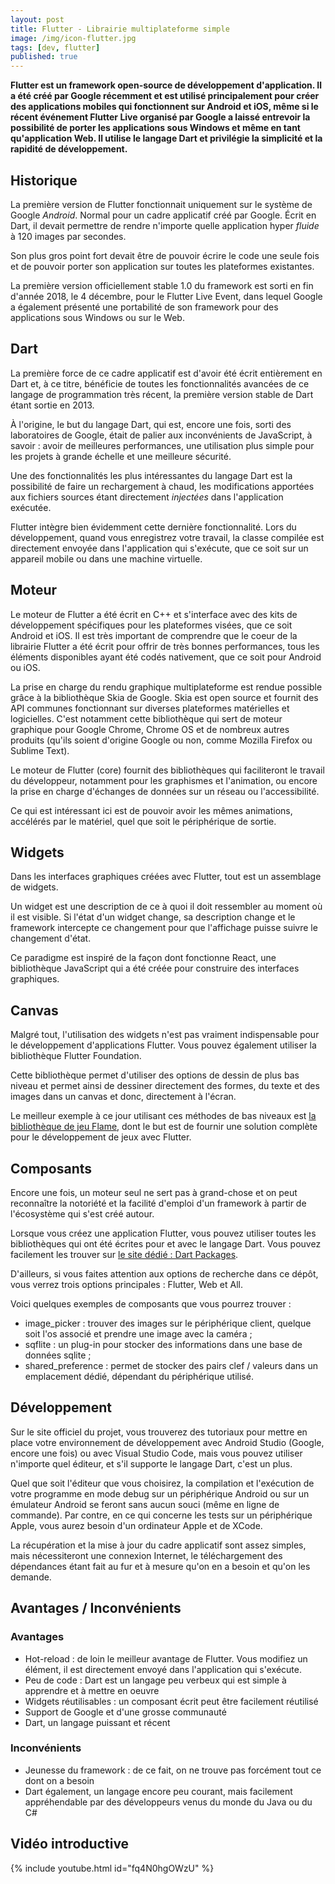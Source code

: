 ```yaml
---
layout: post
title: Flutter - Librairie multiplateforme simple
image: /img/icon-flutter.jpg
tags: [dev, flutter]
published: true
---
```

**Flutter est un framework open-source de développement d'application. Il a été créé par Google récemment et est utilisé principalement pour créer des applications mobiles qui fonctionnent sur Android et iOS, même si le récent événement Flutter Live organisé par Google a laissé entrevoir la possibilité de porter les applications sous Windows et même en tant qu'application Web. Il utilise le langage Dart et privilégie la simplicité et la rapidité de développement.**

## Historique

La première version de Flutter fonctionnait uniquement sur le système de Google *Android*. Normal pour un cadre applicatif créé par Google. Écrit en Dart, il devait permettre de rendre n'importe quelle application hyper *fluide* à 120 images par secondes.

Son plus gros point fort devait être de pouvoir écrire le code une seule fois et de pouvoir porter son application sur toutes les plateformes existantes.

La première version officiellement stable 1.0 du framework est sorti en fin d'année 2018, le 4 décembre, pour le Flutter Live Event, dans lequel Google a également présenté une portabilité de son framework pour des applications sous Windows ou sur le Web.

## Dart

La première force de ce cadre applicatif est d'avoir été écrit entièrement en Dart et, à ce titre, bénéficie de toutes les fonctionnalités avancées de ce langage de programmation très récent, la première version stable de Dart étant sortie en 2013.

À l'origine, le but du langage Dart, qui est, encore une fois, sorti des laboratoires de Google, était de palier aux inconvénients de JavaScript, à savoir : avoir de meilleures performances, une utilisation plus simple pour les projets à grande échelle et une meilleure sécurité.

Une des fonctionnalités les plus intéressantes du langage Dart est la possibilité de faire un rechargement à chaud, les modifications apportées aux fichiers sources étant directement *injectées* dans l'application exécutée.

Flutter intègre bien évidemment cette dernière fonctionnalité. Lors du développement, quand vous enregistrez votre travail, la classe compilée est directement envoyée dans l'application qui s'exécute, que ce soit sur un appareil mobile ou dans une machine virtuelle.

## Moteur

Le moteur de Flutter a été écrit en C++ et s'interface avec des kits de développement spécifiques pour les plateformes visées, que ce soit Android et iOS. Il est très important de comprendre que le coeur de la librairie Flutter a été écrit pour offrir de très bonnes performances, tous les éléments disponibles ayant été codés nativement, que ce soit pour Android ou iOS.

La prise en charge du rendu graphique multiplateforme est rendue possible grâce à la bibliothèque Skia de Google. Skia est open source et fournit des API communes fonctionnant sur diverses plateformes matérielles et logicielles. C'est notamment cette bibliothèque qui sert de moteur graphique pour Google Chrome, Chrome OS et de nombreux autres produits (qu'ils soient d'origine Google ou non, comme Mozilla Firefox ou Sublime Text).

Le moteur de Flutter (core) fournit des bibliothèques qui faciliteront le travail du développeur, notamment pour les graphismes et l'animation, ou encore la prise en charge d'échanges de données sur un réseau ou l'accessibilité.

Ce qui est intéressant ici est de pouvoir avoir les mêmes animations, accélérés par le matériel, quel que soit le périphérique de sortie.

## Widgets

Dans les interfaces graphiques créées avec Flutter, tout est un assemblage de widgets. 

Un widget est une description de ce à quoi il doit ressembler au moment où il est visible. Si l'état d'un widget change, sa description change et le framework intercepte ce changement pour que l'affichage puisse suivre le changement d'état.

Ce paradigme est inspiré de la façon dont fonctionne React, une bibliothèque JavaScript qui a été créée pour construire des interfaces graphiques.

## Canvas

Malgré tout, l'utilisation des widgets n'est pas vraiment indispensable pour le développement d'applications Flutter. Vous pouvez également utiliser la bibliothèque Flutter Foundation.

Cette bibliothèque permet d'utiliser des options de dessin de plus bas niveau et permet ainsi de dessiner directement des formes, du texte et des images dans un canvas et donc, directement à l'écran.

Le meilleur exemple à ce jour utilisant ces méthodes de bas niveaux est [la bibliothèque de jeu Flame](https://github.com/luanpotter/flame), dont le but est de fournir une solution complète pour le développement de jeux avec Flutter.

## Composants

Encore une fois, un moteur seul ne sert pas à grand-chose et on peut reconnaître la notoriété et la facilité d'emploi d'un framework à partir de l'écosystème qui s'est créé autour.

Lorsque vous créez une application Flutter, vous pouvez utiliser toutes les bibliothèques qui ont été écrites pour et avec le langage Dart. Vous pouvez facilement les trouver sur [le site dédié : Dart Packages](https://pub.dartlang.org/).

D'ailleurs, si vous faites attention aux options de recherche dans ce dépôt, vous verrez trois options principales : Flutter, Web et All.

Voici quelques exemples de composants que vous pourrez trouver :
- image_picker : trouver des images sur le périphérique client, quelque soit l'os associé et prendre une image avec la caméra ;
- sqflite : un plug-in pour stocker des informations dans une base de données sqlite ;
- shared_preference : permet de stocker des pairs clef / valeurs dans un emplacement dédié, dépendant du périphérique utilisé.

## Développement

Sur le site officiel du projet, vous trouverez des tutoriaux pour mettre en place votre environnement de développement avec Android Studio (Google, encore une fois) ou avec Visual Studio Code, mais vous pouvez utiliser n'importe quel éditeur, et s'il supporte le langage Dart, c'est un plus.

Quel que soit l'éditeur que vous choisirez, la compilation et l'exécution de votre programme en mode debug sur un périphérique Android ou sur un émulateur Android se feront sans aucun souci (même en ligne de commande). Par contre, en ce qui concerne les tests sur un périphérique Apple, vous aurez besoin d'un ordinateur Apple et de XCode.

La récupération et la mise à jour du cadre applicatif sont assez simples, mais nécessiteront une connexion Internet, le téléchargement des dépendances étant fait au fur et à mesure qu'on en a besoin et qu'on les demande.

## Avantages / Inconvénients

### Avantages

- Hot-reload : de loin le meilleur avantage de Flutter. Vous modifiez un élément, il est directement envoyé dans l'application qui s'exécute.
- Peu de code : Dart est un langage peu verbeux qui est simple à apprendre et à mettre en oeuvre
- Widgets réutilisables : un composant écrit peut être facilement réutilisé
- Support de Google et d'une grosse communauté
- Dart, un langage puissant et récent

### Inconvénients

- Jeunesse du framework : de ce fait, on ne trouve pas forcément tout ce dont on a besoin
- Dart également, un langage encore peu courant, mais facilement appréhendable par des développeurs venus du monde du Java ou du C#

## Vidéo introductive

{% include youtube.html id="fq4N0hgOWzU" %}
